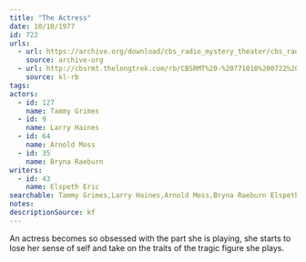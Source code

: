 ```yaml
---
title: "The Actress"
date: 10/10/1977
id: 722
urls: 
  - url: https://archive.org/download/cbs_radio_mystery_theater/cbs_radio_mystery_theater-0701-0750.zip/cbs_radio_mystery_theater-0701-0750%2Fcbsrmt_0722_the_actress.mp3
    source: archive-org
  - url: http://cbsrmt.thelongtrek.com/rb/CBSRMT%20-%20771010%200722%20The%20Actress_WLNH-FM_rb.mp3
    source: kl-rb
tags: 
actors:  
  - id: 127
    name: Tammy Grimes  
  - id: 9
    name: Larry Haines  
  - id: 64
    name: Arnold Moss  
  - id: 35
    name: Bryna Raeburn
writers:  
  - id: 43
    name: Elspeth Eric
searchable: Tammy Grimes,Larry Haines,Arnold Moss,Bryna Raeburn Elspeth Eric
notes: 
descriptionSource: kf
---
```

An actress becomes so obsessed with the part she is playing, she starts to lose her sense of self and take on the traits of the tragic figure she plays.